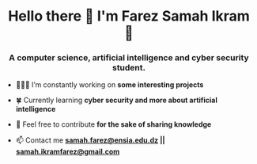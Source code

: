 <h1 align="center">Hello there 👋 I'm Farez Samah Ikram 🍂</h1>
<h3 align="center">A computer science, artificial intelligence and cyber security student.</h3>

- 👩🏻‍💻 I’m constantly working on **some interesting projects**

- 🍀 Currently learning **cyber security and more about artificial intelligence**<!-- and quantum computing** -->

- 📝 Feel free to contribute **for the sake of sharing knowledge**

- 📫 Contact me **samah.farez@ensia.edu.dz || samah.ikramfarez@gmail.com**
<!-- 
  
<!-- This will place the images next to eachother
![SamahFarez's github stats](https://github-readme-stats.vercel.app/api?username=samahfarez&show_icons=true&theme=github_dark)
[![Top Langs](https://github-readme-stats.vercel.app/api/top-langs/?username=samahfarez&langs_count=8&layout=compact&theme=github_dark)](https://github.com/anuraghazra/github-readme-stats) 
 --> 
